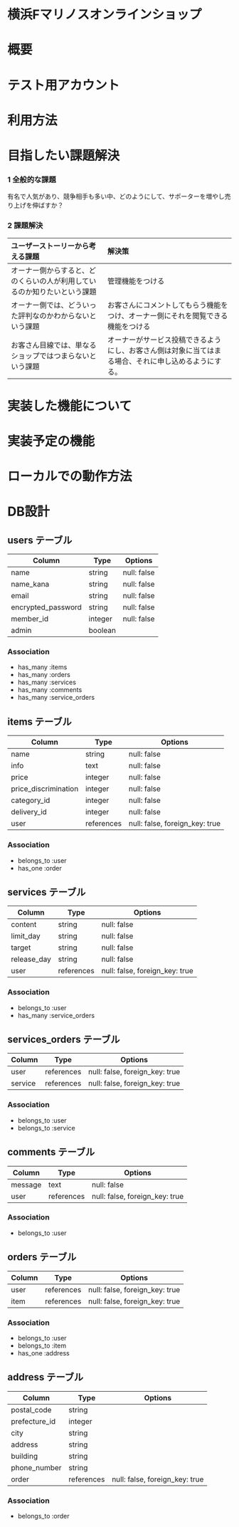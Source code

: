 # 横浜Fマリノスオンラインショップ


# 概要


# テスト用アカウント


# 利用方法


# 目指したい課題解決

### 1 全般的な課題
  有名で人気があり、競争相手も多い中、どのようにして、サポーターを増やし売り上げを伸ばすか？

### 2 課題解決
|ユーザーストーリーから考える課題|解決策|
|:---|:---|
|オーナー側からすると、どのくらいの人が利用しているのか知りたいという課題|管理機能をつける|
|オーナー側では、どういった評判なのかわからないという課題|お客さんにコメントしてもらう機能をつけ、オーナー側にそれを閲覧できる機能をつける|
|お客さん目線では、単なるショップではつまらないという課題|オーナーがサービス投稿できるようにし、お客さん側は対象に当てはまる場合、それに申し込めるようにする。|


# 実装した機能について


# 実装予定の機能


# ローカルでの動作方法


# DB設計

## users テーブル

| Column             | Type     | Options     |
| ----------------   | -------- | ----------- |
| name               | string   | null: false |
| name_kana          | string   | null: false |
| email              | string   | null: false |
| encrypted_password | string   | null: false |
| member_id          | integer  | null: false |
| admin              | boolean  |             |

### Association
- has_many :items
- has_many :orders
- has_many :services
- has_many :comments
- has_many :service_orders

## items テーブル

| Column                 | Type       | Options                        |
| ---------------------- | ---------- | ------------------------------ |
| name                   | string     | null: false                    |
| info                   | text       | null: false                    |
| price                  | integer    | null: false                    |
| price_discrimination   | integer    | null: false                    |
| category_id            | integer    | null: false                    |
| delivery_id            | integer    | null: false                    |
| user                   | references | null: false, foreign_key: true |

### Association

- belongs_to :user
- has_one    :order

## services テーブル

| Column                 | Type       | Options                        |
| ---------------------- | ---------- | ------------------------------ |
| content                | string     | null: false                    |
| limit_day              | string     | null: false                    |
| target                 | string     | null: false                    |
| release_day            | string     | null: false                    |
| user                   | references | null: false, foreign_key: true |

### Association

- belongs_to :user
- has_many   :service_orders

## services_orders テーブル

| Column                 | Type       | Options                        |
| ---------------------- | ---------- | ------------------------------ |
| user                   | references | null: false, foreign_key: true |
| service                | references | null: false, foreign_key: true |

### Association

- belongs_to :user
- belongs_to :service

## comments テーブル

| Column                 | Type       | Options                        |
| ---------------------- | ---------- | ------------------------------ |
| message                | text       | null: false                    |
| user                   | references | null: false, foreign_key: true |

### Association

- belongs_to :user

## orders テーブル

| Column              | Type       | Options                        |
| ------------------- | ---------- | ------------------------------ |
| user                | references | null: false, foreign_key: true | 
| item                | references | null: false, foreign_key: true |

### Association

- belongs_to :user
- belongs_to :item
- has_one    :address

## address テーブル

| Column              | Type       | Options                        |
| ------------------- | ---------- | ------------------------------ |
| postal_code         | string     |                                |
| prefecture_id       | integer    |                                |
| city                | string     |                                |
| address             | string     |                                |
| building            | string     |                                |
| phone_number        | string     |                                |
| order               | references | null: false, foreign_key: true |

### Association

- belongs_to :order